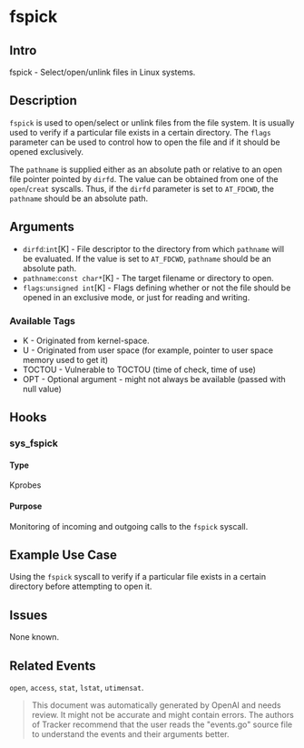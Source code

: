 
# fspick

## Intro
fspick - Select/open/unlink files in Linux systems.

## Description
`fspick` is used to open/select or unlink files from the file system. It is usually used to verify if a particular file exists in a certain directory. The `flags` parameter can be used to control how to open the file and if it should be opened exclusively.

The `pathname` is supplied either as an absolute path or relative to an open file pointer pointed by `dirfd`. The value can be obtained from one of the `open`/`creat` syscalls. Thus, if the `dirfd` parameter is set to `AT_FDCWD`, the `pathname` should be an absolute path.

## Arguments 

* `dirfd`:`int`[K] - File descriptor to the directory from which `pathname` will be evaluated. If the value is set to `AT_FDCWD`, `pathname` should be an absolute path.
* `pathname`:`const char*`[K] - The target filename or directory to open.
* `flags`:`unsigned int`[K] - Flags defining whether or not the file should be opened in an exclusive mode, or just for reading and writing.

### Available Tags
* K - Originated from kernel-space.
* U - Originated from user space (for example, pointer to user space memory used to get it)
* TOCTOU - Vulnerable to TOCTOU (time of check, time of use)
* OPT - Optional argument - might not always be available (passed with null value)

## Hooks
### sys_fspick
#### Type
Kprobes
#### Purpose
Monitoring of incoming and outgoing calls to the `fspick` syscall.

## Example Use Case
Using the `fspick` syscall to verify if a particular file exists in a certain directory before attempting to open it.

## Issues
None known.

## Related Events
`open`, `access`, `stat`, `lstat`, `utimensat`.

> This document was automatically generated by OpenAI and needs review. It might
> not be accurate and might contain errors. The authors of Tracker recommend that
> the user reads the "events.go" source file to understand the events and their
> arguments better.
